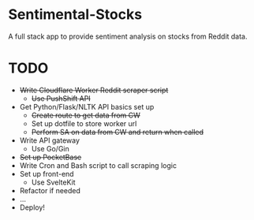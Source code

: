 # Sentimental-Stocks
A full stack app to provide sentiment analysis on stocks from Reddit data.

# TODO
- ~~Write Cloudflare Worker Reddit scraper script~~
  - ~~Use PushShift API~~
- Get Python/Flask/NLTK API basics set up
  - ~~Create route to get data from CW~~
  - Set up dotfile to store worker url
  - ~~Perform SA on data from CW and return when called~~
- Write API gateway 
  - Use Go/Gin
- ~~Set up PocketBase~~
- Write Cron and Bash script to call scraping logic
- Set up front-end 
  - Use SvelteKit  
- Refactor if needed
- ...
- Deploy!


